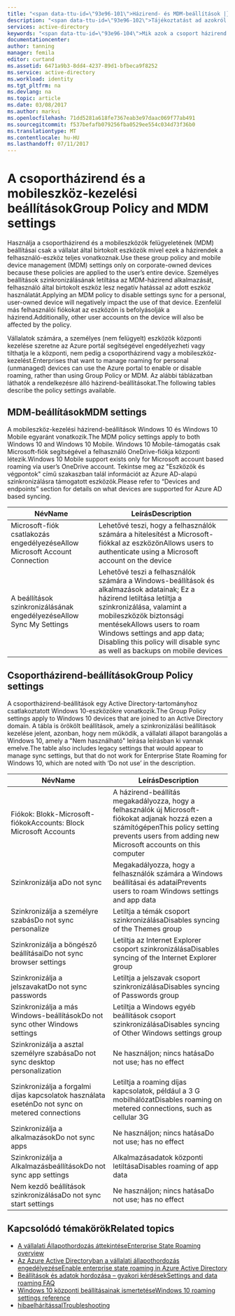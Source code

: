 ```yaml
---
title: "<span data-ttu-id=\"93e96-101\">Házirend- és MDM-beállítások |} Microsoft Docs</span><span class=\"sxs-lookup\"><span data-stu-id=\"93e96-101\">Group Policy and MDM settings | Microsoft Docs</span></span>"
description: "<span data-ttu-id=\"93e96-102\">Tájékoztatást ad azokról csoportházirend és a mobileszköz-felügyelet (MDM) beállításait a vállalat által birtokolt eszközök használni.</span><span class=\"sxs-lookup\"><span data-stu-id=\"93e96-102\">Provides information about group policy and mobile device management (MDM) settings that should be used on corporate-owned devices.</span></span> <span data-ttu-id=\"93e96-103\">Ezek a házirendek a felhasználó-eszköz teljes is vonatkozik.</span><span class=\"sxs-lookup\"><span data-stu-id=\"93e96-103\">These policies are applied to the user’s entire device.</span></span>"
services: active-directory
keywords: "<span data-ttu-id=\"93e96-104\">Mik azok a csoport házirend és a vállalati Állapothordozás, a vállalati Állapothordozás, a windows felhőalapú MDM beállításait</span><span class=\"sxs-lookup\"><span data-stu-id=\"93e96-104\">what are group Policy and MDM settings for Enterprise State Roaming, Enterprise State Roaming, windows cloud</span></span>"
documentationcenter: 
author: tanning
manager: femila
editor: curtand
ms.assetid: 6471a9b3-8dd4-4237-89d1-bfbeca9f8252
ms.service: active-directory
ms.workload: identity
ms.tgt_pltfrm: na
ms.devlang: na
ms.topic: article
ms.date: 03/08/2017
ms.author: markvi
ms.openlocfilehash: 71dd5281a618fe7367eab3e97daac069f77ab491
ms.sourcegitcommit: f537befafb079256fba0529ee554c034d73f36b0
ms.translationtype: MT
ms.contentlocale: hu-HU
ms.lasthandoff: 07/11/2017
---
```

# <a name="group-policy-and-mdm-settings"></a><span data-ttu-id="93e96-105">A csoportházirend és a mobileszköz-kezelési beállítások</span><span class="sxs-lookup"><span data-stu-id="93e96-105">Group Policy and MDM settings</span></span>
<span data-ttu-id="93e96-106">Használja a csoportházirend és a mobileszközök felügyeletének (MDM) beállításai csak a vállalat által birtokolt eszközök mivel ezek a házirendek a felhasználó-eszköz teljes vonatkoznak.</span><span class="sxs-lookup"><span data-stu-id="93e96-106">Use these group policy and mobile device management (MDM) settings only on corporate-owned devices because these policies are applied to the user’s entire device.</span></span> <span data-ttu-id="93e96-107">Személyes beállítások szinkronizálásának letiltása az MDM-házirend alkalmazását, felhasználó által birtokolt eszköz lesz negatív hatással az adott eszköz használatát.</span><span class="sxs-lookup"><span data-stu-id="93e96-107">Applying an MDM policy to disable settings sync for a personal, user-owned device will negatively impact the use of that device.</span></span> <span data-ttu-id="93e96-108">Ezenfelül más felhasználói fiókokat az eszközön is befolyásolják a házirend.</span><span class="sxs-lookup"><span data-stu-id="93e96-108">Additionally, other user accounts on the device will also be affected by the policy.</span></span>

<span data-ttu-id="93e96-109">Vállalatok számára, a személyes (nem felügyelt) eszközök központi kezelése szeretne az Azure portál segítségével engedélyezheti vagy tilthatja le a központi, nem pedig a csoportházirend vagy a mobileszköz-kezelést.</span><span class="sxs-lookup"><span data-stu-id="93e96-109">Enterprises that want to manage roaming for personal (unmanaged) devices can use the Azure portal to enable or disable roaming, rather than using Group Policy or MDM.</span></span>
<span data-ttu-id="93e96-110">Az alábbi táblázatban láthatók a rendelkezésre álló házirend-beállításokat.</span><span class="sxs-lookup"><span data-stu-id="93e96-110">The following tables describe the policy settings available.</span></span>

## <a name="mdm-settings"></a><span data-ttu-id="93e96-111">MDM-beállítások</span><span class="sxs-lookup"><span data-stu-id="93e96-111">MDM settings</span></span>
<span data-ttu-id="93e96-112">A mobileszköz-kezelési házirend-beállítások Windows 10 és Windows 10 Mobile egyaránt vonatkozik.</span><span class="sxs-lookup"><span data-stu-id="93e96-112">The MDM policy settings apply to both Windows 10 and Windows 10 Mobile.</span></span>  <span data-ttu-id="93e96-113">Windows 10 Mobile-támogatás csak Microsoft-fiók segítségével a felhasználó OneDrive-fiókja központi létezik.</span><span class="sxs-lookup"><span data-stu-id="93e96-113">Windows 10 Mobile support exists only for Microsoft account based roaming via user’s OneDrive account.</span></span>  <span data-ttu-id="93e96-114">Tekintse meg az "Eszközök és végpontok" című szakaszban talál információt az Azure AD-alapú szinkronizálásra támogatott eszközök.</span><span class="sxs-lookup"><span data-stu-id="93e96-114">Please refer to “Devices and endpoints” section for details on what devices are supported for Azure AD based syncing.</span></span>

| <span data-ttu-id="93e96-115">Név</span><span class="sxs-lookup"><span data-stu-id="93e96-115">Name</span></span> | <span data-ttu-id="93e96-116">Leírás</span><span class="sxs-lookup"><span data-stu-id="93e96-116">Description</span></span> |
| --- | --- |
| <span data-ttu-id="93e96-117">Microsoft-fiók csatlakozás engedélyezése</span><span class="sxs-lookup"><span data-stu-id="93e96-117">Allow Microsoft Account Connection</span></span> |<span data-ttu-id="93e96-118">Lehetővé teszi, hogy a felhasználók számára a hitelesítést a Microsoft-fiókkal az eszközön</span><span class="sxs-lookup"><span data-stu-id="93e96-118">Allows users to authenticate using a Microsoft account on the device</span></span> |
| <span data-ttu-id="93e96-119">A beállítások szinkronizálásának engedélyezése</span><span class="sxs-lookup"><span data-stu-id="93e96-119">Allow Sync My Settings</span></span> |<span data-ttu-id="93e96-120">Lehetővé teszi a felhasználók számára a Windows-beállítások és alkalmazások adatainak; Ez a házirend letiltása letiltja a szinkronizálása, valamint a mobileszközök biztonsági mentések</span><span class="sxs-lookup"><span data-stu-id="93e96-120">Allows users to roam Windows settings and app data; Disabling this policy will disable sync as well as backups on mobile devices</span></span> |

## <a name="group-policy-settings"></a><span data-ttu-id="93e96-121">Csoportházirend-beállítások</span><span class="sxs-lookup"><span data-stu-id="93e96-121">Group Policy settings</span></span>
<span data-ttu-id="93e96-122">A csoportházirend-beállítások egy Active Directory-tartományhoz csatlakoztatott Windows 10-eszközökre vonatkozik.</span><span class="sxs-lookup"><span data-stu-id="93e96-122">The Group Policy settings apply to Windows 10 devices that are joined to an Active Directory domain.</span></span> <span data-ttu-id="93e96-123">A tábla is örökölt beállítások, amely a szinkronizálási beállítások kezelése jelent, azonban, hogy nem működik, a vállalati állapot barangolás a Windows 10, amely a "Nem használható" leírása leírásban ki vannak emelve.</span><span class="sxs-lookup"><span data-stu-id="93e96-123">The table also includes legacy settings that would appear to manage sync settings, but that do not work for Enterprise State Roaming for Windows 10, which are noted with ‘Do not use’ in the description.</span></span>

| <span data-ttu-id="93e96-124">Név</span><span class="sxs-lookup"><span data-stu-id="93e96-124">Name</span></span> | <span data-ttu-id="93e96-125">Leírás</span><span class="sxs-lookup"><span data-stu-id="93e96-125">Description</span></span> |
| --- | --- |
| <span data-ttu-id="93e96-126">Fiókok: Blokk-Microsoft-fiókok</span><span class="sxs-lookup"><span data-stu-id="93e96-126">Accounts: Block Microsoft Accounts</span></span> |<span data-ttu-id="93e96-127">A házirend-beállítás megakadályozza, hogy a felhasználók új Microsoft-fiókokat adjanak hozzá ezen a számítógépen</span><span class="sxs-lookup"><span data-stu-id="93e96-127">This policy setting prevents users from adding new Microsoft accounts on this computer</span></span> |
| <span data-ttu-id="93e96-128">Szinkronizálja a</span><span class="sxs-lookup"><span data-stu-id="93e96-128">Do not sync</span></span> |<span data-ttu-id="93e96-129">Megakadályozza, hogy a felhasználók számára a Windows beállításai és adatai</span><span class="sxs-lookup"><span data-stu-id="93e96-129">Prevents users to roam Windows settings and app data</span></span> |
| <span data-ttu-id="93e96-130">Szinkronizálja a személyre szabás</span><span class="sxs-lookup"><span data-stu-id="93e96-130">Do not sync personalize</span></span> |<span data-ttu-id="93e96-131">Letiltja a témák csoport szinkronizálása</span><span class="sxs-lookup"><span data-stu-id="93e96-131">Disables syncing of the Themes group</span></span> |
| <span data-ttu-id="93e96-132">Szinkronizálja a böngésző beállításai</span><span class="sxs-lookup"><span data-stu-id="93e96-132">Do not sync browser settings</span></span> |<span data-ttu-id="93e96-133">Letiltja az Internet Explorer csoport szinkronizálása</span><span class="sxs-lookup"><span data-stu-id="93e96-133">Disables syncing of the Internet Explorer group</span></span> |
| <span data-ttu-id="93e96-134">Szinkronizálja a jelszavakat</span><span class="sxs-lookup"><span data-stu-id="93e96-134">Do not sync passwords</span></span> |<span data-ttu-id="93e96-135">Letiltja a jelszavak csoport szinkronizálása</span><span class="sxs-lookup"><span data-stu-id="93e96-135">Disables syncing of Passwords group</span></span> |
| <span data-ttu-id="93e96-136">Szinkronizálja a más Windows-beállítások</span><span class="sxs-lookup"><span data-stu-id="93e96-136">Do not sync other Windows settings</span></span> |<span data-ttu-id="93e96-137">Letiltja a Windows egyéb beállítások csoport szinkronizálása</span><span class="sxs-lookup"><span data-stu-id="93e96-137">Disables syncing of Other Windows settings group</span></span> |
| <span data-ttu-id="93e96-138">Szinkronizálja a asztal személyre szabása</span><span class="sxs-lookup"><span data-stu-id="93e96-138">Do not sync desktop personalization</span></span> |<span data-ttu-id="93e96-139">Ne használjon; nincs hatása</span><span class="sxs-lookup"><span data-stu-id="93e96-139">Do not use; has no effect</span></span> |
| <span data-ttu-id="93e96-140">Szinkronizálja a forgalmi díjas kapcsolatok használata esetén</span><span class="sxs-lookup"><span data-stu-id="93e96-140">Do not sync on metered connections</span></span> |<span data-ttu-id="93e96-141">Letiltja a roaming díjas kapcsolatok, például a 3 G mobilhálózat</span><span class="sxs-lookup"><span data-stu-id="93e96-141">Disables roaming on metered connections, such as cellular 3G</span></span> |
| <span data-ttu-id="93e96-142">Szinkronizálja a alkalmazások</span><span class="sxs-lookup"><span data-stu-id="93e96-142">Do not sync apps</span></span> |<span data-ttu-id="93e96-143">Ne használjon; nincs hatása</span><span class="sxs-lookup"><span data-stu-id="93e96-143">Do not use; has no effect</span></span> |
| <span data-ttu-id="93e96-144">Szinkronizálja a Alkalmazásbeállítások</span><span class="sxs-lookup"><span data-stu-id="93e96-144">Do not sync app settings</span></span> |<span data-ttu-id="93e96-145">Alkalmazásadatok központi letiltása</span><span class="sxs-lookup"><span data-stu-id="93e96-145">Disables roaming of app data</span></span> |
| <span data-ttu-id="93e96-146">Nem kezdő beállítások szinkronizálása</span><span class="sxs-lookup"><span data-stu-id="93e96-146">Do not sync start settings</span></span> |<span data-ttu-id="93e96-147">Ne használjon; nincs hatása</span><span class="sxs-lookup"><span data-stu-id="93e96-147">Do not use; has no effect</span></span> |

## <a name="related-topics"></a><span data-ttu-id="93e96-148">Kapcsolódó témakörök</span><span class="sxs-lookup"><span data-stu-id="93e96-148">Related topics</span></span>
* [<span data-ttu-id="93e96-149">A vállalati Állapothordozás áttekintése</span><span class="sxs-lookup"><span data-stu-id="93e96-149">Enterprise State Roaming overview</span></span>](active-directory-windows-enterprise-state-roaming-overview.md)
* [<span data-ttu-id="93e96-150">Az Azure Active Directoryban a vállalati állapothordozás engedélyezése</span><span class="sxs-lookup"><span data-stu-id="93e96-150">Enable enterprise state roaming in Azure Active Directory</span></span>](active-directory-windows-enterprise-state-roaming-enable.md)
* [<span data-ttu-id="93e96-151">Beállítások és adatok hordozása – gyakori kérdések</span><span class="sxs-lookup"><span data-stu-id="93e96-151">Settings and data roaming FAQ</span></span>](active-directory-windows-enterprise-state-roaming-faqs.md)
* [<span data-ttu-id="93e96-152">Windows 10 központi beállításainak ismertetése</span><span class="sxs-lookup"><span data-stu-id="93e96-152">Windows 10 roaming settings reference</span></span>](active-directory-windows-enterprise-state-roaming-windows-settings-reference.md)
* [<span data-ttu-id="93e96-153">hibaelhárítással</span><span class="sxs-lookup"><span data-stu-id="93e96-153">Troubleshooting</span></span>](active-directory-windows-enterprise-state-roaming-troubleshooting.md)

